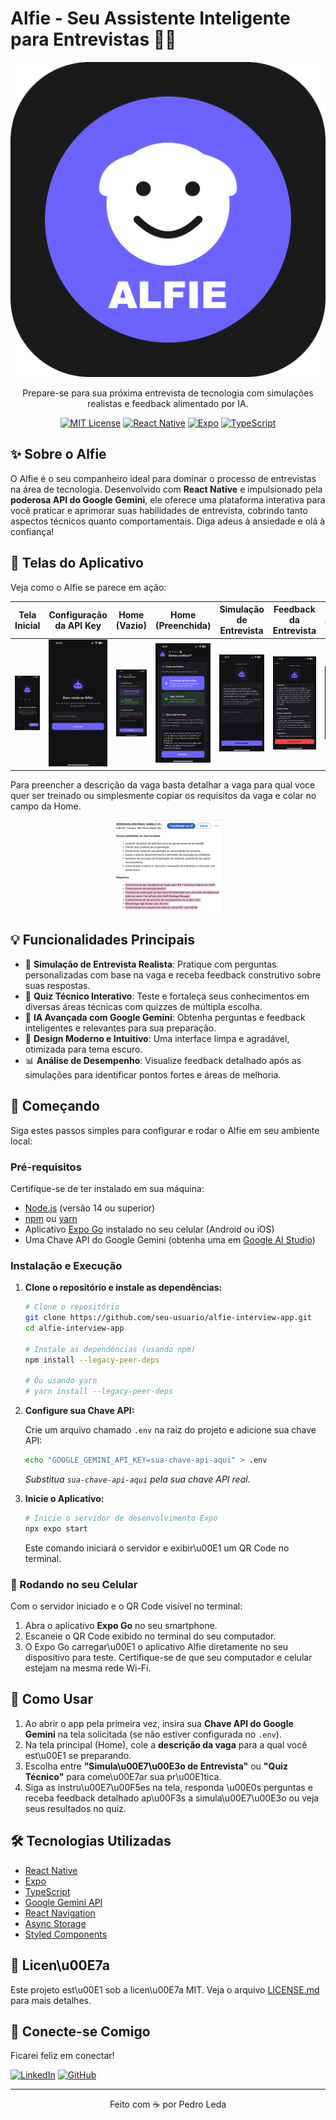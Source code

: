 # Alfie - Seu Assistente Inteligente para Entrevistas 🚀🤖

<div align="center">

![Alfie Logo](assets/icon.png)

</div>

<p align="center">Prepare-se para sua próxima entrevista de tecnologia com simulações realistas e feedback alimentado por IA.</p>

<div align="center">

[![MIT License](https://img.shields.io/badge/License-MIT-green.svg)](https://choosealicense.com/licenses/mit/)
[![React Native](https://img.shields.io/badge/React_Native-20232A?style=flat&logo=react&logoColor=61DAFB)](https://reactnative.dev/)
[![Expo](https://img.shields.io/badge/Expo-000020?style=flat&logo=expo&logoColor=white)](https://expo.dev/)
[![TypeScript](https://img.shields.io/badge/TypeScript-007ACC?style=flat&logo=typescript&logoColor=white)](https://www.typescriptlang.org/)

</div>

## ✨ Sobre o Alfie

O Alfie é o seu companheiro ideal para dominar o processo de entrevistas na área de tecnologia. Desenvolvido com **React Native** e impulsionado pela **poderosa API do Google Gemini**, ele oferece uma plataforma interativa para você praticar e aprimorar suas habilidades de entrevista, cobrindo tanto aspectos técnicos quanto comportamentais. Diga adeus à ansiedade e olá à confiança!

## 📸 Telas do Aplicativo

Veja como o Alfie se parece em ação:

|                                 Tela Inicial                                  |                                 Configuração da API Key                                 |                                         Home (Vazio)                                         |                                         Home (Preenchida)                                          |                                 Simulação de Entrevista                                 |                                 Feedback da Entrevista                                 |                                 Quiz Técnico                                 |
| :---------------------------------------------------------------------------: | :-------------------------------------------------------------------------------------: | :------------------------------------------------------------------------------------------: | :------------------------------------------------------------------------------------------------: | :-------------------------------------------------------------------------------------: | :------------------------------------------------------------------------------------: | :--------------------------------------------------------------------------: |
| <img src="assets/screenshots/1.PNG" width="180" alt="Tela Inicial do Alfie"/> | <img src="assets/screenshots/2.PNG" width="180" alt="Tela de configuração da API Key"/> | <img src="assets/screenshots/3.PNG" width="180" alt="Tela Home antes de configurar a vaga"/> | <img src="assets/screenshots/4.PNG" width="180" alt="Tela Home com descrição da vaga preenchida"/> | <img src="assets/screenshots/5.PNG" width="180" alt="Tela de Simulação de Entrevista"/> | <img src="assets/screenshots/6.PNG" width="180" alt="Tela de Feedback da Entrevista"/> | <img src="assets/screenshots/7.PNG" width="180" alt="Tela de Quiz Técnico"/> |

Para preencher a descrição da vaga basta detalhar a vaga para qual voce quer ser treinado ou simplesmente copiar os requisitos da vaga e colar no campo da Home.

<div align="center">
<img src="assets/screenshots/requisitos.png" width="180" alt="Exemplo de preenchimento da vaga"/>
</div>

## 💡 Funcionalidades Principais

- 🎯 **Simulação de Entrevista Realista**: Pratique com perguntas personalizadas com base na vaga e receba feedback construtivo sobre suas respostas.
- 📝 **Quiz Técnico Interativo**: Teste e fortaleça seus conhecimentos em diversas áreas técnicas com quizzes de múltipla escolha.
- 🧠 **IA Avançada com Google Gemini**: Obtenha perguntas e feedback inteligentes e relevantes para sua preparação.
- 🌙 **Design Moderno e Intuitivo**: Uma interface limpa e agradável, otimizada para tema escuro.
- 📊 **Análise de Desempenho**: Visualize feedback detalhado após as simulações para identificar pontos fortes e áreas de melhoria.

## 🚀 Começando

Siga estes passos simples para configurar e rodar o Alfie em seu ambiente local:

### Pré-requisitos

Certifique-se de ter instalado em sua máquina:

- [Node.js](https://nodejs.org/) (versão 14 ou superior)
- [npm](https://www.npmjs.com/get-npm) ou [yarn](https://yarnpkg.com/)
- Aplicativo [Expo Go](https://expo.dev/client) instalado no seu celular (Android ou iOS)
- Uma Chave API do Google Gemini (obtenha uma em [Google AI Studio](https://aistudio.google.com/))

### Instalação e Execução

1.  **Clone o repositório e instale as dependências:**

    ```bash
    # Clone o repositório
    git clone https://github.com/seu-usuario/alfie-interview-app.git
    cd alfie-interview-app

    # Instale as dependências (usando npm)
    npm install --legacy-peer-deps

    # Ou usando yarn
    # yarn install --legacy-peer-deps
    ```

2.  **Configure sua Chave API:**

    Crie um arquivo chamado `.env` na raiz do projeto e adicione sua chave API:

    ```bash
    echo "GOOGLE_GEMINI_API_KEY=sua-chave-api-aqui" > .env
    ```

    _Substitua `sua-chave-api-aqui` pela sua chave API real._

3.  **Inicie o Aplicativo:**

    ```bash
    # Inicie o servidor de desenvolvimento Expo
    npx expo start
    ```

    Este comando iniciará o servidor e exibir\u00E1 um QR Code no terminal.

### 📱 Rodando no seu Celular

Com o servidor iniciado e o QR Code visível no terminal:

1.  Abra o aplicativo **Expo Go** no seu smartphone.
2.  Escaneie o QR Code exibido no terminal do seu computador.
3.  O Expo Go carregar\u00E1 o aplicativo Alfie diretamente no seu dispositivo para teste. Certifique-se de que seu computador e celular estejam na mesma rede Wi-Fi.

## 🎯 Como Usar

1.  Ao abrir o app pela primeira vez, insira sua **Chave API do Google Gemini** na tela solicitada (se não estiver configurada no `.env`).
2.  Na tela principal (Home), cole a **descrição da vaga** para a qual você est\u00E1 se preparando.
3.  Escolha entre **"Simula\u00E7\u00E3o de Entrevista"** ou **"Quiz Técnico"** para come\u00E7ar sua pr\u00E1tica.
4.  Siga as instru\u00E7\u00F5es na tela, responda \u00E0s perguntas e receba feedback detalhado ap\u00F3s a simula\u00E7\u00E3o ou veja seus resultados no quiz.

## 🛠️ Tecnologias Utilizadas

- [React Native](https://reactnative.dev/)
- [Expo](https://expo.dev/)
- [TypeScript](https://www.typescriptlang.org/)
- [Google Gemini API](https://ai.google.dev/)
- [React Navigation](https://reactnavigation.org/)
- [Async Storage](https://react-native-async-storage.github.io/async-storage/)
- [Styled Components](https://styled-components.com/)

## 📄 Licen\u00E7a

Este projeto est\u00E1 sob a licen\u00E7a MIT. Veja o arquivo [LICENSE.md](LICENSE.md) para mais detalhes.

## 🤝 Conecte-se Comigo

Ficarei feliz em conectar!

[![LinkedIn](https://img.shields.io/badge/LinkedIn-0077B5?style=for-the-badge&logo=linkedin&logoColor=white)](<[https://www.linkedin.com/in/pedroleda](https://www.linkedin.com/in/pedroleda)>)
[![GitHub](https://img.shields.io/badge/GitHub-100000?style=for-the-badge&logo=github&logoColor=white)](https://github.com/pedrinholeda)

---

<div align="center">
Feito com ☕️ por Pedro Leda
</div>
